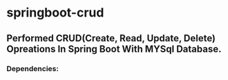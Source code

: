# springboot-crud

<h2>Performed CRUD(Create, Read, Update, Delete) Opreations In Spring Boot With MYSql Database.</h2>

<h3>Dependencies: </h3>

